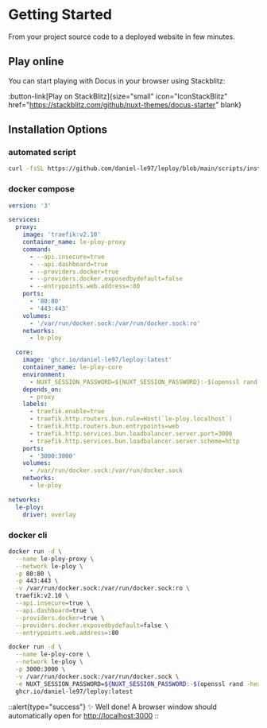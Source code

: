 # Getting Started

From your project source code to a deployed website in few minutes.

## Play online

You can start playing with Docus in your browser using Stackblitz:

:button-link[Play on StackBlitz]{size="small" icon="IconStackBlitz" href="https://stackblitz.com/github/nuxt-themes/docus-starter" blank}

## Installation Options

### automated script

```bash [bash]
curl -fsSL https://github.com/daniel-le97/leploy/blob/main/scripts/install.sh | bash
```

### docker compose

```yaml [yaml]
version: '3'

services:
  proxy:
    image: 'traefik:v2.10'
    container_name: le-ploy-proxy
    command:
      - --api.insecure=true
      - --api.dashboard=true
      - --providers.docker=true
      - --providers.docker.exposedbydefault=false
      - --entrypoints.web.address=:80
    ports:
      - '80:80'
      - '443:443'
    volumes:
      - '/var/run/docker.sock:/var/run/docker.sock:ro'
    networks:
      - le-ploy

  core:
    image: 'ghcr.io/daniel-le97/leploy:latest'
    container_name: le-ploy-core
    environment:
      - NUXT_SESSION_PASSWORD=${NUXT_SESSION_PASSWORD}:-$(openssl rand -hex 32)}
    depends_on:
      - proxy
    labels:
      - traefik.enable=true
      - traefik.http.routers.bun.rule=Host(`le-ploy.localhost`)
      - traefik.http.routers.bun.entrypoints=web
      - traefik.http.services.bun.loadbalancer.server.port=3000
      - traefik.http.services.bun.loadbalancer.server.scheme=http
    ports:
      - '3000:3000'
    volumes:
      - /var/run/docker.sock:/var/run/docker.sock
    networks:
      - le-ploy

networks:
  le-ploy:
    driver: overlay

```

<!-- ::code-group

  ```bash [npm]
  npm install
  ```

  ```bash [yarn]
  yarn install
  ```

  ```bash [pnpm]
  pnpm install --shamefully-hoist
  ```

:: -->

### docker cli

```bash [docker]
docker run -d \
  --name le-ploy-proxy \
  --network le-ploy \
  -p 80:80 \
  -p 443:443 \
  -v /var/run/docker.sock:/var/run/docker.sock:ro \
  traefik:v2.10 \
  --api.insecure=true \
  --api.dashboard=true \
  --providers.docker=true \
  --providers.docker.exposedbydefault=false \
  --entrypoints.web.address=:80
```
```bash [docker]
docker run -d \
  --name le-ploy-core \
  --network le-ploy \
  -p 3000:3000 \
  -v /var/run/docker.sock:/var/run/docker.sock \
  -e NUXT_SESSION_PASSWORD=${NUXT_SESSION_PASSWORD:-$(openssl rand -hex 32)} \
  ghcr.io/daniel-le97/leploy:latest
```

<!-- ::code-group

```bash [npm]
npm run dev
```

```bash [yarn]
yarn dev
```

```bash [pnpm]
pnpm run dev
```

:: -->

::alert{type="success"}
✨ Well done! A browser window should automatically open for <http://localhost:3000>
::
